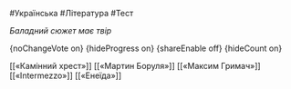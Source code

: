 #Українська #Література #Тест

*Баладний сюжет має твір*

{noChangeVote on}
{hideProgress on}
{shareEnable off}
{hideCount on}

[[«Камінний хрест»]]
[[«Мартин Боруля»]]
[[«Максим Гримач»]]
[[«Intermezzo»]]
[[«Енеїда»]]
